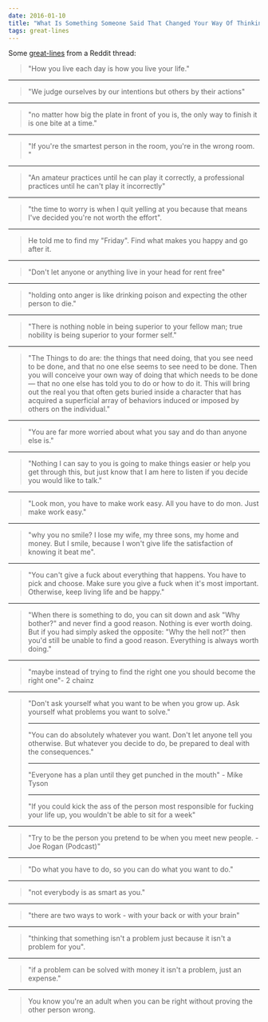 ```yaml
---
date: 2016-01-10
title: "What Is Something Someone Said That Changed Your Way Of Thinking Forever?"
tags: great-lines
---
```



Some [great-lines](https://www.reddit.com/r/AskReddit/comments/406d65/what_is_something_someone_said_that_changed_your/) from a Reddit thread:

> "How you live each day is how you live your life."
> 

---------

> "We judge ourselves by our intentions but others by their actions"

---------

> "no matter how big the plate in front of you is, the only way to finish it is one bite at a time."

---------

> "If you're the smartest person in the room, you're in the wrong room. "

---------

> "An amateur practices until he can play it correctly, a professional practices until he can't play it incorrectly"

---------

> "the time to worry is when I quit yelling at you because that means I've decided you're not worth the effort".

---------

> He told me to find my "Friday". Find what makes you happy and go after it.

---------

> "Don't let anyone or anything live in your head for rent free"

---------

> "holding onto anger is like drinking poison and expecting the other person to die."

---------

> "There is nothing noble in being superior to your fellow man; true nobility is being superior to your former self."

---------

> "The Things to do are: the things that need doing, that you see need to be done, and that no one else seems to see need to be done. Then you will conceive your own way of doing that which needs to be done — that no one else has told you to do or how to do it. This will bring out the real you that often gets buried inside a character that has acquired a superficial array of behaviors induced or imposed by others on the individual."

---------

> "You are far more worried about what you say and do than anyone else is."

---------

> "Nothing I can say to you is going to make things easier or help you get through this, but just know that I am here to listen if you decide you would like to talk."

---------

> "Look mon, you have to make work easy. All you have to do mon. Just make work easy."

---------

> "why you no smile? I lose my wife, my three sons, my home and money. But I smile, because I won't give life the satisfaction of knowing it beat me".

---------

> "You can't give a fuck about everything that happens. You have to pick and choose. Make sure you give a fuck when it's most important. Otherwise, keep living life and be happy."

---------

> "When there is something to do, you can sit down and ask "Why bother?" and never find a good reason. Nothing is ever worth doing. But if you had simply asked the opposite: "Why the hell not?" then you'd still be unable to find a good reason. Everything is always worth doing."

---------

> "maybe instead of trying to find the right one you should become the right one"- 2 chainz

---------

> "Don't ask yourself what you want to be when you grow up. Ask yourself what problems you want to solve."
> 
> ---------
> 
> "You can do absolutely whatever you want. Don't let anyone tell you otherwise. But whatever you decide to do, be prepared to deal with the consequences."
> 
> ---------
> 
> "Everyone has a plan until they get punched in the mouth" - Mike Tyson
> 
> ---------
> 
> "If you could kick the ass of the person most responsible for fucking your life up, you wouldn't be able to sit for a week"
> 
 ---------
> 
> "Try to be the person you pretend to be when you meet new people. -Joe Rogan (Podcast)"

---------

> "Do what you have to do, so you can do what you want to do."

---------

> "not everybody is as smart as you."

---------

> "there are two ways to work - with your back or with your brain"

---------

> "thinking that something isn't a problem just because it isn't a problem for you".

---------

> "if a problem can be solved with money it isn't a problem, just an expense."

---------

> You know you're an adult when you can be right without proving the other person wrong.
